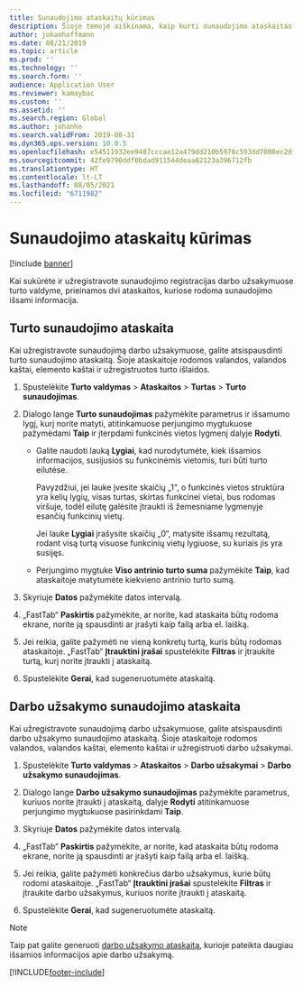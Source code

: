 ```yaml
---
title: Sunaudojimo ataskaitų kūrimas
description: Šioje temoje aiškinama, kaip kurti sunaudojimo ataskaitas turto valdyme.
author: johanhoffmann
ms.date: 08/21/2019
ms.topic: article
ms.prod: ''
ms.technology: ''
ms.search.form: ''
audience: Application User
ms.reviewer: kamaybac
ms.custom: ''
ms.assetid: ''
ms.search.region: Global
ms.author: johanho
ms.search.validFrom: 2019-08-31
ms.dyn365.ops.version: 10.0.5
ms.openlocfilehash: e54511932ee9487cccae12a479dd210b5978c593dd7000ec2dfe09c3c4014670
ms.sourcegitcommit: 42fe9790ddf0bdad911544deaa82123a396712fb
ms.translationtype: HT
ms.contentlocale: lt-LT
ms.lasthandoff: 08/05/2021
ms.locfileid: "6711982"
---
```

# <a name="create-consumption-reports"></a>Sunaudojimo ataskaitų kūrimas

[!include [banner](../../includes/banner.md)]

 

Kai sukūrėte ir užregistravote sunaudojimo registracijas darbo užsakymuose turto valdyme, prieinamos dvi ataskaitos, kuriose rodoma sunaudojimo išsami informacija.


## <a name="asset-consumption-report"></a>Turto sunaudojimo ataskaita

Kai užregistravote sunaudojimą darbo užsakymuose, galite atsispausdinti turto sunaudojimo ataskaitą. Šioje ataskaitoje rodomos valandos, valandos kaštai, elemento kaštai ir užregistruotos turto išlaidos.

1. Spustelėkite **Turto valdymas** > **Ataskaitos** > **Turtas** > **Turto sunaudojimas**.

2. Dialogo lange **Turto sunaudojimas** pažymėkite parametrus ir išsamumo lygį, kurį norite matyti, atitinkamuose perjungimo mygtukuose pažymėdami **Taip** ir įterpdami funkcinės vietos lygmenį dalyje **Rodyti**.
    - Galite naudoti lauką **Lygiai**, kad nurodytumėte, kiek išsamios informacijos, susijusios su funkcinėmis vietomis, turi būti turto eilutėse. 
    
        Pavyzdžiui, jei lauke įvesite skaičių „1“, o funkcinės vietos struktūra yra kelių lygių, visas turtas, skirtas funkcinei vietai, bus rodomas viršuje, todėl eilutę galėsite įtraukti iš žemesniame lygmenyje esančių funkcinių vietų. 
        
        Jei lauke **Lygiai** įrašysite skaičių „0“, matysite išsamų rezultatą, rodant visą turtą visuose funkcinių vietų lygiuose, su kuriais jis yra susijęs. 
        
    - Perjungimo mygtuke **Viso antrinio turto suma** pažymėkite **Taip**, kad ataskaitoje matytumėte kiekvieno antrinio turto sumą.

3. Skyriuje **Datos** pažymėkite datos intervalą.

4. „FastTab“ **Paskirtis** pažymėkite, ar norite, kad ataskaita būtų rodoma ekrane, norite ją spausdinti ar įrašyti kaip failą arba el. laišką.

5. Jei reikia, galite pažymėti ne vieną konkretų turtą, kuris būtų rodomas ataskaitoje. „FastTab“ **Įtrauktini įrašai** spustelėkite **Filtras** ir įtraukite turtą, kurį norite įtraukti į ataskaitą.

6. Spustelėkite **Gerai**, kad sugeneruotumėte ataskaitą.


## <a name="work-order-consumption-report"></a>Darbo užsakymo sunaudojimo ataskaita

Kai užregistravote sunaudojimą darbo užsakymuose, galite atsispausdinti darbo užsakymo sunaudojimo ataskaitą. Šioje ataskaitoje rodomos valandos, valandos kaštai, elemento kaštai ir užregistruoti darbo užsakymai.

1. Spustelėkite **Turto valdymas** > **Ataskaitos** > **Darbo užsakymai** > **Darbo užsakymo sunaudojimas**.

2. Dialogo lange **Darbo užsakymo sunaudojimas** pažymėkite parametrus, kuriuos norite įtraukti į ataskaitą, dalyje **Rodyti** atitinkamuose perjungimo mygtukuose pasirinkdami **Taip**.

3. Skyriuje **Datos** pažymėkite datos intervalą.

4. „FastTab“ **Paskirtis** pažymėkite, ar norite, kad ataskaita būtų rodoma ekrane, norite ją spausdinti ar įrašyti kaip failą arba el. laišką.

5. Jei reikia, galite pažymėti konkrečius darbo užsakymus, kurie būtų rodomi ataskaitoje. „FastTab“ **Įtrauktini įrašai** spustelėkite **Filtras** ir įtraukite darbo užsakymus, kuriuos norite įtraukti į ataskaitą.

6. Spustelėkite **Gerai**, kad sugeneruotumėte ataskaitą.


>[!NOTE]
>Taip pat galite generuoti [darbo užsakymo ataskaitą](../work-orders/work-order-report.md), kurioje pateikta daugiau išsamios informacijos apie darbo užsakymą.



[!INCLUDE[footer-include](../../../includes/footer-banner.md)]